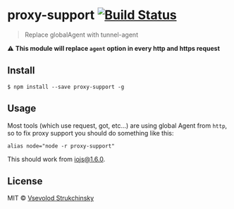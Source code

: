 # proxy-support [![Build Status](https://travis-ci.org/floatdrop/proxy-support.svg?branch=master)](https://travis-ci.org/floatdrop/proxy-support)

> Replace globalAgent with tunnel-agent

:warning: __This module will replace `agent` option in every http and https request__

## Install

```
$ npm install --save proxy-support -g
```


## Usage

Most tools (which use request, got, etc...) are using global Agent from `http`, so to fix proxy support you should do something like this:

```
alias node="node -r proxy-support"
```

This should work from [iojs@1.6.0](https://github.com/nodejs/io.js/blob/v1.x/CHANGELOG.md#2015-03-19-version-160-chrisdickinson).

## License

MIT © [Vsevolod Strukchinsky](http://github.com/floatdrop)
